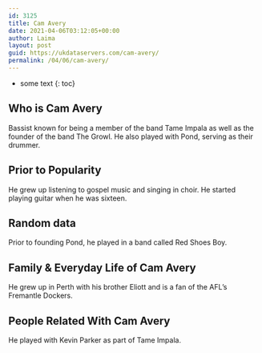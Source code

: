 ```yaml
---
id: 3125
title: Cam Avery
date: 2021-04-06T03:12:05+00:00
author: Laima
layout: post
guid: https://ukdataservers.com/cam-avery/
permalink: /04/06/cam-avery/
---
```


* some text
{: toc}


## Who is Cam Avery
                  
                  
                  
Bassist known for being a member of the band Tame Impala as well as the founder of the band The Growl. He also played with Pond, serving as their drummer.
                  
              
            
              
            
                
                
                
## Prior to Popularity
                  
                  
                  
He grew up listening to gospel music and singing in choir. He started playing guitar when he was sixteen.
                  
              
            
              
            
                
                
                
## Random data
                  
                  
                  
Prior to founding Pond, he played in a band called Red Shoes Boy.
                  
              
            
              
            
                
                
                
## Family & Everyday Life of Cam Avery
                  
                  
                  
He grew up in Perth with his brother Eliott and is a fan of the AFL&#8217;s Fremantle Dockers.
                  
              
            
              
            
                
                
                
## People Related With Cam Avery
                  
                  
                  
He played with Kevin Parker as part of Tame Impala.
                  
              
            
              
            
                
              
            
              
              
            
            
              
            
          
          
          